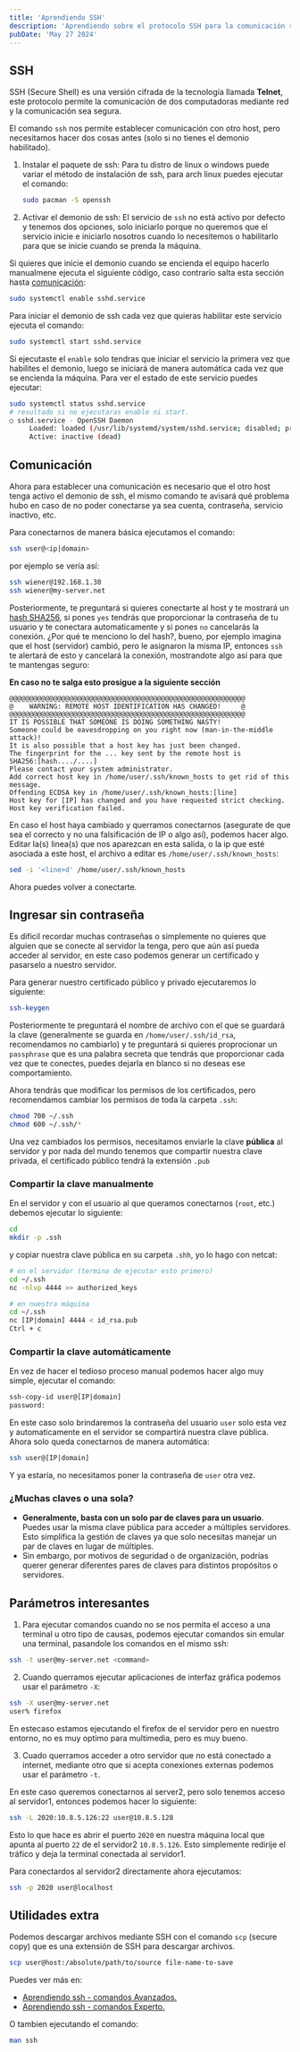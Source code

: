 ```yaml
---
title: 'Aprendiendo SSH'
description: 'Aprendiendo sobre el protocolo SSH para la comunicación remota con otros equipos.'
pubDate: 'May 27 2024'
---
```


## SSH

SSH (Secure Shell) es una versión cifrada de la tecnología llamada **Telnet**, este protocolo permite la comunicación de dos computadoras mediante red y la comunicación sea segura.

El comando `ssh` nos permite establecer comunicación con otro host, pero necesitamos hacer dos cosas antes (solo si no tienes el demonio habilitado).

1. Instalar el paquete de ssh: Para tu distro de linux o windows puede variar el método de instalación de ssh, para arch linux puedes ejecutar el comando:

    ```bash
    sudo pacman -S openssh
    ```

2. Activar el demonio de ssh: El servicio de `ssh` no está activo por defecto y tenemos dos opciones, solo iniciarlo porque no queremos que el servicio inicie e iniciarlo nosotros cuando lo necesitemos o habilitarlo para que se inicie cuando se prenda la máquina.

Si quieres que inicie el demonio cuando se encienda el equipo hacerlo manualmene ejecuta el siguiente código, caso contrario salta esta sección hasta [comunicación](#Comunicación):

```bash
sudo systemctl enable sshd.service
```

Para iniciar el demonio de ssh cada vez que quieras habilitar este servicio ejecuta el comando:

```bash
sudo systemctl start sshd.service
```

Si ejecutaste el `enable` solo tendras que iniciar el servicio la primera vez que habilites el demonio, luego se iniciará de manera automática cada vez que se encienda la máquina. Para ver el estado de este servicio puedes ejecutar:

```bash
sudo systemctl status sshd.service
# resultado si no ejecutaras enable ni start.
○ sshd.service - OpenSSH Daemon
     Loaded: loaded (/usr/lib/systemd/system/sshd.service; disabled; preset: disabled)
     Active: inactive (dead)
```

## Comunicación

Ahora para establecer una comunicación es necesario que el otro host tenga activo el demonio de ssh, el mismo comando te avisará qué problema hubo en caso de no poder conectarse ya sea cuenta, contraseña, servicio inactivo, etc.

Para conectarnos de manera básica ejecutamos el comando:

```bash
ssh user@<ip|domain>
```

por ejemplo se vería así:

```bash
ssh wiener@192.168.1.30
ssh wiener@my-server.net
```

Posteriormente, te preguntará si quieres conectarte al host y te mostrará un [hash SHA256](https://www.techopedia.com/es/definicion/sha-256), si pones `yes` tendrás que proporcionar la contraseña de tu usuario y te conectara automaticamente y si pones `no` cancelarás la conexión. ¿Por qué te menciono lo del hash?, bueno, por ejemplo imagina que el host (servidor) cambió, pero le asignaron la misma IP, entonces `ssh` te alertará de esto y cancelará la conexión, mostrandote algo así para que te mantengas seguro:

**En caso no te salga esto prosigue a la siguiente sección**

```
@@@@@@@@@@@@@@@@@@@@@@@@@@@@@@@@@@@@@@@@@@@@@@@@@@@@@@@@@@@
@    WARNING: REMOTE HOST IDENTIFICATION HAS CHANGED!     @
@@@@@@@@@@@@@@@@@@@@@@@@@@@@@@@@@@@@@@@@@@@@@@@@@@@@@@@@@@@
IT IS POSSIBLE THAT SOMEONE IS DOING SOMETHING NASTY!
Someone could be eavesdropping on you right now (man-in-the-middle attack)!
It is also possible that a host key has just been changed.
The fingerprint for the ... key sent by the remote host is
SHA256:[hash..../....]
Please contact your system administrator.
Add correct host key in /home/user/.ssh/known_hosts to get rid of this message.
Offending ECDSA key in /home/user/.ssh/known_hosts:[line]
Host key for [IP] has changed and you have requested strict checking.
Host key verification failed.
```

En caso el host haya cambiado y querramos conectarnos (asegurate de que sea el correcto y no una falsificación de IP o algo así), podemos hacer algo. Editar la(s) linea(s) que nos aparezcan en esta salida, o la ip que esté asociada a este host, el archivo a editar es `/home/user/.ssh/known_hosts`:

```bash
sed -i '<line>d' /home/user/.ssh/known_hosts
```

Ahora puedes volver a conectarte.

## Ingresar sin contraseña

Es dificil recordar muchas contraseñas o simplemente no quieres que alguien que se conecte al servidor la tenga, pero que aún así pueda acceder al servidor, en este caso podemos generar un certificado y pasarselo a nuestro servidor.

Para generar nuestro certificado público y privado ejecutaremos lo siguiente:

```bash
ssh-keygen
```

Posteriormente te preguntará el nombre de archivo con el que se guardará la clave (generalmente se guarda en `/home/user/.ssh/id_rsa`, recomendamos no cambiarlo) y te preguntará si quieres proprocionar un `passphrase` que es una palabra secreta que tendrás que proporcionar cada vez que te conectes, puedes dejarla en blanco si no deseas ese comportamiento.

Ahora tendrás que modificar los permisos de los certificados, pero recomendamos cambiar los permisos de toda la carpeta `.ssh`:

```bash
chmod 700 ~/.ssh
chmod 600 ~/.ssh/*
```

Una vez cambiados los permisos, necesitamos enviarle la clave **pública** al servidor y por nada del mundo tenemos que compartir nuestra clave privada, el certificado público tendrá la extensión `.pub`

### Compartir la clave manualmente

En el servidor y con el usuario al que queramos conectarnos (`root`, etc.) debemos ejecutar lo siguiente:

```bash
cd
mkdir -p .ssh
```

y copiar nuestra clave pública en su carpeta `.shh`, yo lo hago con netcat:

```bash
# en el servidor (termina de ejecutar esto primero)
cd ~/.ssh
nc -nlvp 4444 >> authorized_keys

# en nuestra máquina
cd ~/.ssh
nc [IP|domain] 4444 < id_rsa.pub
Ctrl + c
```

### Compartir la clave automáticamente

En vez de hacer el tedioso proceso manual podemos hacer algo muy simple, ejecutar el comando:

```bash
ssh-copy-id user@[IP|domain]
password:
```

En este caso solo brindaremos la contraseña del usuario `user` solo esta vez y automaticamente en el servidor se compartirá nuestra clave pública. Ahora solo queda conectarnos de manera automática:

```bash
ssh user@[IP|domain]
```

Y ya estaría, no necesitamos poner la contraseña de `user` otra vez.

### ¿Muchas claves o una sola?

- **Generalmente, basta con un solo par de claves para un usuario**. Puedes usar la misma clave pública para acceder a múltiples servidores. Esto simplifica la gestión de claves ya que solo necesitas manejar un par de claves en lugar de múltiples.
- Sin embargo, por motivos de seguridad o de organización, podrías querer generar diferentes pares de claves para distintos propósitos o servidores.

## Parámetros interesantes

1. Para ejecutar comandos cuando no se nos permita el acceso a una terminal u otro tipo de causas, podemos ejecutar comandos sin emular una terminal, pasandole los comandos en el mismo ssh:
 
```bash
ssh -t user@my-server.net <command>
```

2. Cuando querramos ejecutar aplicaciones de interfaz gráfica podemos usar el parámetro `-X`:

```bash
ssh -X user@my-server.net
user% firefox
```

En estecaso estamos ejecutando el firefox de el servidor pero en nuestro entorno, no es muy optimo para multimedia, pero es muy bueno.

3. Cuado querramos acceder a otro servidor que no está conectado a internet, mediante otro que si acepta conexiones externas podemos usar el parámetro `-t`.

En este caso queremos conectarnos al server2, pero solo tenemos acceso al servidor1, entonces podemos hacer lo siguiente:

```bash
ssh -L 2020:10.8.5.126:22 user@10.8.5.128
```

Esto lo que hace es abrir el puerto `2020` en nuestra máquina local que apunta al puerto `22` de el servidor2 `10.8.5.126`. Esto simplemente redirije el tráfico y deja la terminal conectada al servidor1.

Para conectardos al servidor2 directamente ahora ejecutamos:

```bash
ssh -p 2020 user@localhost
```

## Utilidades extra

Podemos descargar archivos mediante SSH con el comando `scp` (secure copy) que es una extensión de SSH para descargar archivos.

```bash
scp user@host:/absolute/path/to/source file-name-to-save
```

Puedes ver más en:

- [Aprendiendo ssh - comandos Avanzados.](https://www.youtube.com/watch?v=IDDmqlN-hF0)
- [Aprendiendo ssh - comandos Experto.](https://www.youtube.com/watch?v=ZHSGGG_WwUs)

O tambien ejecutando el comando:

```bash
man ssh
```
